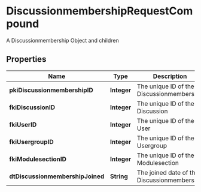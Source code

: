 

# DiscussionmembershipRequestCompound

A Discussionmembership Object and children

## Properties

| Name | Type | Description | Notes |
|------------ | ------------- | ------------- | -------------|
|**pkiDiscussionmembershipID** | **Integer** | The unique ID of the Discussionmembership |  [optional] |
|**fkiDiscussionID** | **Integer** | The unique ID of the Discussion |  |
|**fkiUserID** | **Integer** | The unique ID of the User |  [optional] |
|**fkiUsergroupID** | **Integer** | The unique ID of the Usergroup |  [optional] |
|**fkiModulesectionID** | **Integer** | The unique ID of the Modulesection |  [optional] |
|**dtDiscussionmembershipJoined** | **String** | The joined date of the Discussionmembership |  |



